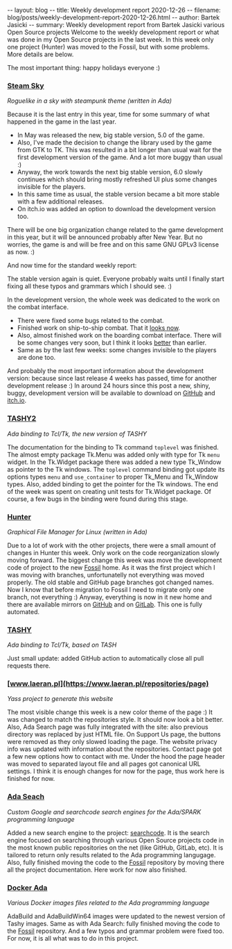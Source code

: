 -- layout: blog
-- title: Weekly development report 2020-12-26
-- filename: blog/posts/weekly-development-report-2020-12-26.html
-- author: Bartek Jasicki
-- summary: Weekly development report from Bartek Jasicki various Open Source projects
Welcome to the weekly development report or what was done in my Open Source
projects in the last week. In this week only one project (Hunter) was moved
to the Fossil, but with some problems. More details are below.

The most important thing: happy holidays everyone :)

### [Steam Sky](https://thindil.itch.io/steam-sky)

*Roguelike in a sky with steampunk theme (written in Ada)*

Because it is the last entry in this year, time for some summary of what
happened in the game in the last year.

* In May was released the new, big stable version, 5.0 of the game.
* Also, I've made the decision to change the library used by the game from GTK
to TK. This was resulted in a bit longer than usual wait for the first
development version of the game. And a lot more buggy than usual :)
* Anyway, the work towards the next big stable version, 6.0 slowly continues
which should bring mostly refreshed UI plus some changes invisible for the
players.
* In this same time as usual, the stable version became a bit more stable with
a few additional releases.
* On itch.io was added an option to download the development version too.

There will be one big organization change related to the game development in
this year, but it will be announced probably after New Year. But no worries,
the game is and will be free and on this same GNU GPLv3 license as now. :)

And now time for the standard weekly report:

The stable version again is quiet. Everyone probably waits until I finally
start fixing all these typos and grammars which I should see. :)

In the development version, the whole week was dedicated to the work on the
combat interface.

* There were fixed some bugs related to the combat.
* Finished work on ship-to-ship combat. That it [looks now](https://imgur.com/MlZq0oX).
* Also, almost finished work on the boarding combat interface. There will be
some changes very soon, but I think it looks [better](https://imgur.com/KfJvZC5) than earlier.
* Same as by the last few weeks: some changes invisible to the players are
done too.

And probably the most important information about the development version:
because since last release  4 weeks has passed, time for another development
release :) In around 24 hours since this post a new, shiny, buggy, development
version will be available to download on [GitHub](https://github.com/thindil/steamsky/releases) and [itch.io](https://thindil.itch.io/steam-sky).

### [TASHY2](https://www.laeran.pl/repositories/tashy2)

*Ada binding to Tcl/Tk, the new version of TASHY*

The documentation for the binding to Tk command `toplevel` was finished. The
almost empty package Tk.Menu was added only with type for Tk `menu` widget. In
the Tk.Widget package there was added a new type Tk\_Window as pointer to the
Tk windows. The `toplevel` command binding got update its options types `menu`
and `use_container` to proper Tk\_Menu and Tk\_Window types. Also, added
binding to get the pointer for the Tk windows. The end of the week was spent on
creating unit tests for Tk.Widget package. Of course, a few bugs in the binding
were found during this stage.

### [Hunter](https://www.laeran.pl/repositories/hunter)

*Graphical File Manager for Linux (written in Ada)*

Due to a lot of work with the other projects, there were a small amount of
changes in Hunter this week. Only work on the code reorganization slowly moving
forward. The biggest change this week was move the development code of project
to the new [Fossil](https://www.laeran.pl/repositories/hunter) home. As it was
the first project which I was moving with branches, unfortunatelly not
everything was moved properly. The old stable and GitHub page branches got
changed names. Now I know that before migration to Fossil I need to migrate
only one branch, not everything :) Anyway, everything is now in it new home and
there are available mirrors on [GitHub](https://github.com/thindil/hunter)
and on [GitLab](https://gitlab.com/thindil/hunter). This one is fully
automated.

### [TASHY](https://www.laeran.pl/repositories/tashy)

*Ada binding to Tcl/Tk, based on TASH*

Just small update: added GitHub action to automatically close all pull
requests there.

### [www.laeran.pl](https://www.laeran.pl/repositories/page)

*Yass project to generate this website*

The most visible change this week is a new color theme of the page :) It was
changed to match the repositories style. It should now look a bit better.
Also, Ada Search page was fully integrated with the site: also previous
directory was replaced by just HTML file. On Support Us page, the buttons were
removed as they only slowed loading the page. The website privacy info was
updated with information about the repositories. Contact page got a few new
options how to contact with me. Under the hood the page header was moved to
separated layout file and all pages got canonical URL settings. I think it is
enough changes for now for the page, thus work here is finished for now.

### [Ada Seach](https://www.laeran.pl/repositories/adasearch)

*Custom Google and searchcode search engines for the Ada/SPARK programming
language*

Added a new search engine to the project: [searchcode](https://searchcode.com/).
It is the search engine focused on searching through various Open Source
projects code in the most known public repositories on the net (like GitHub,
GitLab, etc). It is tailored to return only results related to the Ada
programming langugage. Also, fully finished moving the code to the [Fossil](https://www.laeran.pl/repositories/adasearch)
repository by moving there all the project documentation. Here work for now
also finished.

### [Docker Ada](https://www.laeran.pl/repositories/dockerada)

*Various Docker images files related to the Ada programming language*

AdaBuild and AdaBuildWin64 images were updated to the newest version of Tashy
images. Same as with Ada Search: fully finished moving the code to the [Fossil](https://www.laeran.pl/repositories/dockerada)
repository. And a few typos and grammar problem were fixed too. For now, it is
all what was to do in this project.

